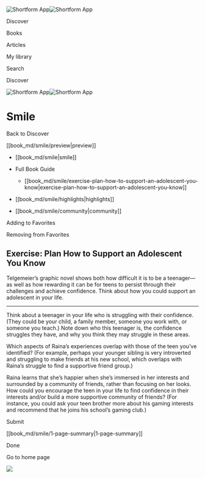![Shortform App](/img/logo.36a2399e.svg)![Shortform App](/img/logo-dark.70c1b072.svg)

Discover

Books

Articles

My library

Search

Discover

![Shortform App](/img/logo.36a2399e.svg)![Shortform App](/img/logo-dark.70c1b072.svg)

# Smile

Back to Discover

[[book_md/smile/preview|preview]]

  * [[book_md/smile|smile]]
  * Full Book Guide

    * [[book_md/smile/exercise-plan-how-to-support-an-adolescent-you-know|exercise-plan-how-to-support-an-adolescent-you-know]]
  * [[book_md/smile/highlights|highlights]]
  * [[book_md/smile/community|community]]



Adding to Favorites 

Removing from Favorites 

## Exercise: Plan How to Support an Adolescent You Know

Telgemeier’s graphic novel shows both how difficult it is to be a teenager—as well as how rewarding it can be for teens to persist through their challenges and achieve confidence. Think about how you could support an adolescent in your life.

* * *

Think about a teenager in your life who is struggling with their confidence. (They could be your child, a family member, someone you work with, or someone you teach.) Note down who this teenager is, the confidence struggles they have, and why you think they may struggle in these areas.

Which aspects of Raina’s experiences overlap with those of the teen you’ve identified? (For example, perhaps your younger sibling is very introverted and struggling to make friends at his new school, which overlaps with Raina’s struggle to find a supportive friend group.)

Raina learns that she’s happier when she’s immersed in her interests and surrounded by a community of friends, rather than focusing on her looks. How could you encourage the teen in your life to find confidence in their interests and/or build a more supportive community of friends? (For instance, you could ask your teen brother more about his gaming interests and recommend that he joins his school’s gaming club.)

Submit 

[[book_md/smile/1-page-summary|1-page-summary]]

Done

Go to home page 

![](https://bat.bing.com/action/0?ti=56018282&Ver=2&mid=0b58b4c8-8986-4e48-80ca-3307c12fe031&sid=f30c5e70639211ee87d33f0876d93783&vid=f30c9700639211eeb3a75d830392c94f&vids=0&msclkid=N&pi=0&lg=en-US&sw=800&sh=600&sc=24&nwd=1&tl=Shortform%20%7C%20Smile&p=https%3A%2F%2Fwww.shortform.com%2Fapp%2Fbook%2Fsmile%2Fexercise-plan-how-to-support-an-adolescent-you-know&r=&lt=461&evt=pageLoad&sv=1&rn=750466)
